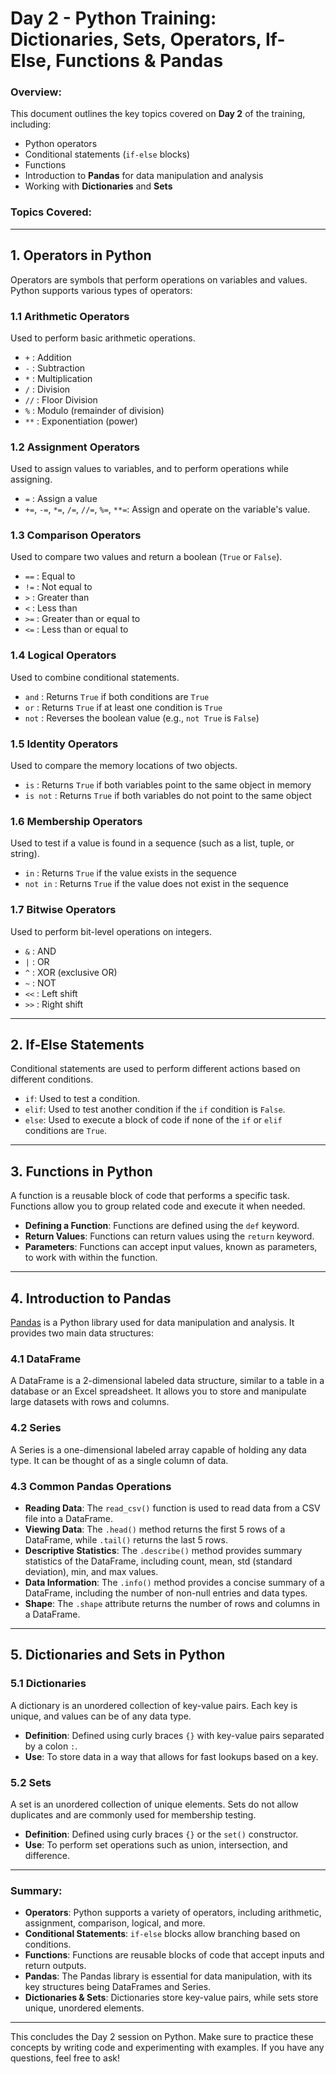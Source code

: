 # Day 2 - Python Training: Dictionaries, Sets, Operators, If-Else, Functions & Pandas

### Overview:
This document outlines the key topics covered on **Day 2** of the training, including:

- Python operators
- Conditional statements (`if-else` blocks)
- Functions
- Introduction to **Pandas** for data manipulation and analysis
- Working with **Dictionaries** and **Sets**

### Topics Covered:

---

## 1. **Operators in Python**

Operators are symbols that perform operations on variables and values. Python supports various types of operators:

### 1.1 Arithmetic Operators
Used to perform basic arithmetic operations.
- `+` : Addition
- `-` : Subtraction
- `*` : Multiplication
- `/` : Division
- `//` : Floor Division
- `%` : Modulo (remainder of division)
- `**` : Exponentiation (power)

### 1.2 Assignment Operators
Used to assign values to variables, and to perform operations while assigning.
- `=` : Assign a value
- `+=`, `-=`, `*=`, `/=`, `//=`, `%=`, `**=`: Assign and operate on the variable's value.

### 1.3 Comparison Operators
Used to compare two values and return a boolean (`True` or `False`).
- `==` : Equal to
- `!=` : Not equal to
- `>` : Greater than
- `<` : Less than
- `>=` : Greater than or equal to
- `<=` : Less than or equal to

### 1.4 Logical Operators
Used to combine conditional statements.
- `and` : Returns `True` if both conditions are `True`
- `or` : Returns `True` if at least one condition is `True`
- `not` : Reverses the boolean value (e.g., `not True` is `False`)

### 1.5 Identity Operators
Used to compare the memory locations of two objects.
- `is` : Returns `True` if both variables point to the same object in memory
- `is not` : Returns `True` if both variables do not point to the same object

### 1.6 Membership Operators
Used to test if a value is found in a sequence (such as a list, tuple, or string).
- `in` : Returns `True` if the value exists in the sequence
- `not in` : Returns `True` if the value does not exist in the sequence

### 1.7 Bitwise Operators
Used to perform bit-level operations on integers.
- `&` : AND
- `|` : OR
- `^` : XOR (exclusive OR)
- `~` : NOT
- `<<` : Left shift
- `>>` : Right shift

---

## 2. **If-Else Statements**

Conditional statements are used to perform different actions based on different conditions.

- `if`: Used to test a condition.
- `elif`: Used to test another condition if the `if` condition is `False`.
- `else`: Used to execute a block of code if none of the `if` or `elif` conditions are `True`.

---

## 3. **Functions in Python**

A function is a reusable block of code that performs a specific task. Functions allow you to group related code and execute it when needed.

- **Defining a Function**: Functions are defined using the `def` keyword.
- **Return Values**: Functions can return values using the `return` keyword.
- **Parameters**: Functions can accept input values, known as parameters, to work with within the function.

---

## 4. **Introduction to Pandas**

[Pandas](https://pandas.pydata.org/) is a Python library used for data manipulation and analysis. It provides two main data structures:

### 4.1 DataFrame
A DataFrame is a 2-dimensional labeled data structure, similar to a table in a database or an Excel spreadsheet. It allows you to store and manipulate large datasets with rows and columns.

### 4.2 Series
A Series is a one-dimensional labeled array capable of holding any data type. It can be thought of as a single column of data.

### 4.3 Common Pandas Operations
- **Reading Data**: The `read_csv()` function is used to read data from a CSV file into a DataFrame.
- **Viewing Data**: The `.head()` method returns the first 5 rows of a DataFrame, while `.tail()` returns the last 5 rows.
- **Descriptive Statistics**: The `.describe()` method provides summary statistics of the DataFrame, including count, mean, std (standard deviation), min, and max values.
- **Data Information**: The `.info()` method provides a concise summary of a DataFrame, including the number of non-null entries and data types.
- **Shape**: The `.shape` attribute returns the number of rows and columns in a DataFrame.

---

## 5. **Dictionaries and Sets in Python**

### 5.1 Dictionaries
A dictionary is an unordered collection of key-value pairs. Each key is unique, and values can be of any data type.

- **Definition**: Defined using curly braces `{}` with key-value pairs separated by a colon `:`.
- **Use**: To store data in a way that allows for fast lookups based on a key.

### 5.2 Sets
A set is an unordered collection of unique elements. Sets do not allow duplicates and are commonly used for membership testing.

- **Definition**: Defined using curly braces `{}` or the `set()` constructor.
- **Use**: To perform set operations such as union, intersection, and difference.

---

### Summary:

- **Operators**: Python supports a variety of operators, including arithmetic, assignment, comparison, logical, and more.
- **Conditional Statements**: `if-else` blocks allow branching based on conditions.
- **Functions**: Functions are reusable blocks of code that accept inputs and return outputs.
- **Pandas**: The Pandas library is essential for data manipulation, with its key structures being DataFrames and Series.
- **Dictionaries & Sets**: Dictionaries store key-value pairs, while sets store unique, unordered elements.

---

This concludes the Day 2 session on Python. Make sure to practice these concepts by writing code and experimenting with examples. If you have any questions, feel free to ask! 

